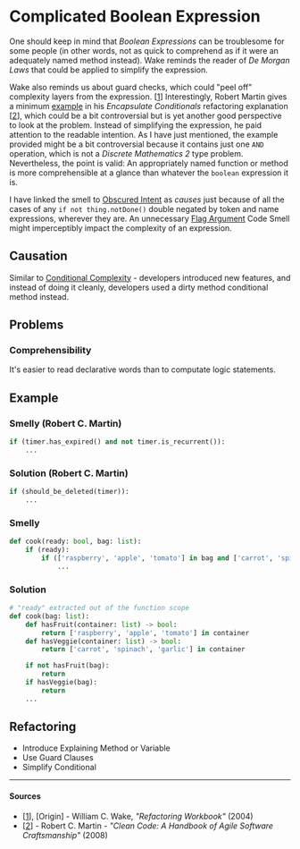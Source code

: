 # Complicated Boolean Expression

One should keep in mind that _Boolean Expressions_ can be troublesome for some people (in other words, not as quick to comprehend as if it were an adequately named method instead). Wake reminds the reader of _De Morgan Laws_ that could be applied to simplify the expression.

Wake also reminds us about guard checks, which could "peel off" complexity layers from the expression. [[1](#sources)] Interestingly, Robert Martin gives a minimum [example](#robert-martin-example) in his _Encapsulate Conditionals_ refactoring explanation [[2](#sources)], which could be a bit controversial but is yet another good perspective to look at the problem. Instead of simplifying the expression, he paid attention to the readable intention. As I have just mentioned, the example provided might be a bit controversial because it contains just one `AND` operation, which is not a _Discrete Mathematics 2_ type problem. Nevertheless, the point is valid: An appropriately named function or method is more comprehensible at a glance than whatever the `boolean` expression it is.

I have linked the smell to [Obscured Intent](./obscured-intent.md) as _causes_ just because of all the cases of any `if not thing.notDone()` double negated by token and name expressions, wherever they are. An unnecessary [Flag Argument](./flag-argument.md) Code Smell might imperceptibly impact the complexity of an expression.

## Causation

Similar to [Conditional Complexity](./conditional-complexity.md) - developers introduced new features, and instead of doing it cleanly, developers used a dirty method conditional method instead.

## Problems

### Comprehensibility

It's easier to read declarative words than to computate logic statements.

## Example



### Smelly (Robert C. Martin)

```py
if (timer.has_expired() and not timer.is_recurrent()):
    ...
```

### Solution (Robert C. Martin)

```py
if (should_be_deleted(timer)):
    ...
```



### Smelly

```py
def cook(ready: bool, bag: list):
    if (ready):
        if (['raspberry', 'apple', 'tomato'] in bag and ['carrot', 'spinach', 'garlic'] not in bag):
            ...

```

### Solution

```py
# "ready" extracted out of the function scope
def cook(bag: list):
    def hasFruit(container: list) -> bool:
        return ['raspberry', 'apple', 'tomato'] in container
    def hasVeggie(container: list) -> bool:
        return ['carrot', 'spinach', 'garlic'] in container

    if not hasFruit(bag):
        return
    if hasVeggie(bag):
        return
    ...
```



## Refactoring

- Introduce Explaining Method or Variable
- Use Guard Clauses
- Simplify Conditional

---

#### Sources

- [[1](#sources)], [Origin] - William C. Wake, _"Refactoring Workbook"_ (2004)
- [[2](#sources)] - Robert C. Martin - _"Clean Code: A Handbook of Agile Software Craftsmanship"_ (2008)
